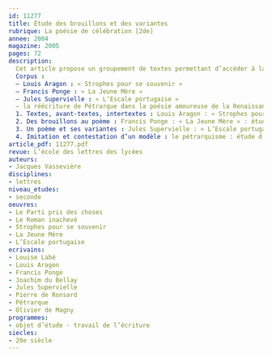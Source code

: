 ```yaml
---
id: 11277
title: Étude des brouillons et des variantes
rubrique: La poésie de célébration [2de]
annee: 2004
magazine: 2005
pages: 72
description: 
  Cet article propose un groupement de textes permettant d’accéder à la notion de genèse d’une œuvre par l’étude des brouillons et des variantes.
  Corpus :
  – Louis Aragon : « Strophes pour se souvenir »
  – Francis Ponge : « La Jeune Mère »
  – Jules Supervielle : « L’Escale portugaise »
  – la réécriture de Pétrarque dans la poésie amoureuse de la Renaissance (Pétrarque, Ronsard, Olivier de Magny, Du Bellay, Louise Labé)
  1. Textes, avant-textes, intertextes : Louis Aragon : « Strophes pour se souvenir » : poésie et « circonstances » ; divers états du manuscrits du poème ; étude des textes et des documents (l’affiche rouge de la propagande nazie et la dernière lettre de Manouchian à sa femme) ; plan de commentaire
  2. Des brouillons au poème : Francis Ponge : « La Jeune Mère » : étude du poème à la lumière des brouillons ; plan de commentaire
  3. Un poème et ses variantes : Jules Supervielle : « L’Escale portugaise » : plan de commentaire
  4. Imitation et contestation d’un modèle : le pétrarquisme : étude d’un sonnet de Pétrarque ; deux réécritures pétrarquistes : Ronsard et Olivier de Magny ; Du Bellay et la satire du pétrarquisme ; évaluation : reconstitution d’un sonnet pétrarquiste ; commentaire d’un sonnet de Louise Labé
article_pdf: 11277.pdf
revue: L’école des lettres des lycées
auteurs:
- Jacques Vassevière
disciplines:
- lettres
niveau_etudes:
- seconde
oeuvres:
- Le Parti pris des choses
- Le Roman inachevé
- Strophes pour se souvenir
- La Jeune Mère
- L’Escale portugaise
ecrivains:
- Louise Labé
- Louis Aragon
- Francis Ponge
- Joachim du Bellay
- Jules Supervielle
- Pierre de Ronsard
- Pétrarque
- Olivier de Magny
programmes:
- objet d’étude - travail de l’écriture
siecles:
- 20e siècle
---
```

